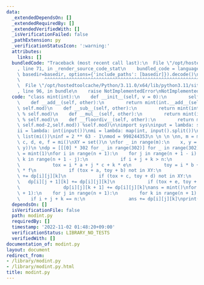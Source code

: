 ```yaml
---
data:
  _extendedDependsOn: []
  _extendedRequiredBy: []
  _extendedVerifiedWith: []
  _isVerificationFailed: false
  _pathExtension: py
  _verificationStatusIcon: ':warning:'
  attributes:
    links: []
  bundledCode: "Traceback (most recent call last):\n  File \"/opt/hostedtoolcache/Python/3.11.0/x64/lib/python3.11/site-packages/onlinejudge_verify/documentation/build.py\"\
    , line 71, in _render_source_code_stat\n    bundled_code = language.bundle(stat.path,\
    \ basedir=basedir, options={'include_paths': [basedir]}).decode()\n          \
    \         ^^^^^^^^^^^^^^^^^^^^^^^^^^^^^^^^^^^^^^^^^^^^^^^^^^^^^^^^^^^^^^^^^^^^^^^^^^^^^^^^^\n\
    \  File \"/opt/hostedtoolcache/Python/3.11.0/x64/lib/python3.11/site-packages/onlinejudge_verify/languages/python.py\"\
    , line 96, in bundle\n    raise NotImplementedError\nNotImplementedError\n"
  code: "class mint(int):\n    def __init__(self, v = 0):\n        self.mod = 998244353\n\
    \    def __add__(self, other):\n        return mint(int.__add__(self,other) %\
    \ self.mod)\n    def __sub__(self, other):\n        return mint(int.__sub__(self,other)\
    \ % self.mod)\n    def __mul__(self, other):\n        return mint(int.__mul__(self,other)\
    \ % self.mod)\n    def __floordiv__(self, other):\n        return mint(int.__mul__(self,pow(other,\
    \ self.mod-2,self.mod)) %self.mod)\n\nimport sys\ninput = lambda: sys.stdin.readline().rstrip()\n\
    ii = lambda: int(input())\nmi = lambda: map(int, input().split())\nli = lambda:\
    \ list(mi())\ninf = 2 ** 63 - 1\nmod = 998244353\n \n \n \nn, m = mi()\na, b,\
    \ c, d, e, f = mi()\nXY = set()\n \nfor _ in range(m):\n    x, y = mi()\n    XY.add((x,\
    \ y))\n \ndp = [[[0] * 302 for _ in range(302)] for _ in range(302)] \ndp[0][0][0]\
    \ = mint(1)\nfor i in range(n + 1):\n    for j in range(n + 1 - i):\n        for\
    \ k in range(n + 1 - j):\n            if i + j + k > n:\n                continue\n\
    \            tox = i * a + j * c + k * e\n            toy = i * b + j * d + k\
    \ * f\n            if (tox + a, toy + b) not in XY:\n                dp[i + 1][j][k]\
    \ += dp[i][j][k]\n            if (tox + c, toy + d) not in XY:\n             \
    \   dp[i][j + 1][k] += dp[i][j][k]\n            if (tox + e, toy + f) not in XY:\n\
    \                dp[i][j][k + 1] += dp[i][j][k]\nans = mint()\nfor i in range(n\
    \ + 1):\n    for j in range(n + 1):\n        for k in range(n + 1):\n        \
    \    if i + j + k == n:\n                ans += dp[i][j][k]\nprint(ans)"
  dependsOn: []
  isVerificationFile: false
  path: modint.py
  requiredBy: []
  timestamp: '2022-11-02 01:48:20+09:00'
  verificationStatus: LIBRARY_NO_TESTS
  verifiedWith: []
documentation_of: modint.py
layout: document
redirect_from:
- /library/modint.py
- /library/modint.py.html
title: modint.py
---
```

